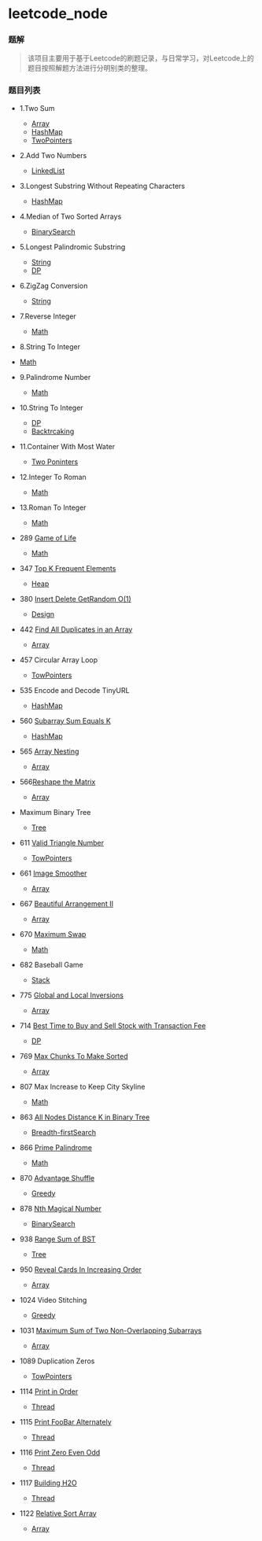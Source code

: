 

# leetcode_node

### 题解
> 该项目主要用于基于Leetcode的刷题记录，与日常学习，对Leetcode上的题目按照解题方法进行分明别类的整理。

### 题目列表
- 1.Two Sum
    - [Array](./Array/TwoSum.md)
    - [HashMap](./HashTable/TwoSum.md)
    - [TwoPointers](./TwoPointers/TwoSum.md)


- 2.Add Two Numbers
  
    - [LinkedList](./LinkedList/AddTwoNumbers.md)
    
- 3.Longest Substring Without Repeating Characters
  
    - [HashMap](./HashTable/LongestSubstringWithoutRepeatingCharacters.md)
    
- 4.Median of Two Sorted Arrays
  
    - [BinarySearch](./BinarySearch/MedianOfTwoSortedArrays.md)
    
- 5.Longest Palindromic Substring
    - [String](./String/LongestPalindromicSubstring.md)
    - [DP](./DynamicProgramming/LongestPalindromicSubstring.md)
    
- 6.ZigZag Conversion
  
    - [String](./String/ZigZagConversion.md)
    
- 7.Reverse Integer
  
    - [Math](./Math/ReverseInteger.md)
    
- 8.String To Integer
- [Math](./Math/StringToInteger.md)
  
- 9.Palindrome Number
  
    - [Math](./Math/PalindromeNumber.md)
    
- 10.String To Integer
    - [DP](./DynamicProgramming/RegularExpressionMatching.md)
    - [Backtrcaking](./Backtrcaking/RegularExpressionMatching.md)
    
- 11.Container With Most Water
  
    - [Two Poninters](./TwoPointers/ContainerWithMostWater.md)
    
- 12.Integer To Roman
  
    - [Math](./Math/IntegerToRoman.md)
    
- 13.Roman To Integer
  
    - [Math](./Math/RomanToInteger.md)
    
- 289 [Game of Life](https://leetcode-cn.com/problems/game-of-life/)

    - [Math](./Math/GameOfLife.md)
    
- 347 [Top K Frequent Elements](https://leetcode-cn.com/problems/top-k-frequent-elements/)

    - [Heap](./Heap/TopKFrequentElements.md)
    
- 380 [ Insert Delete GetRandom O(1)](https://leetcode-cn.com/problems/insert-delete-getrandom-o1/)
  
    - [Design](./Design/RandomizedSet.md)
    
- 442 [Find All Duplicates in an Array](https://leetcode-cn.com/problems/find-all-duplicates-in-an-array/)

    - [Array](./Array/FindAllDuplicatesInAnArray.md)
    
- 457 Circular Array Loop

    - [TowPointers](./TowPointers/CircularArrayLoop.md)
    
- 535 Encode and Decode TinyURL

    - [HashMap](./HashTable/EncodeAndDecodeTinyURL.md)
    
- 560 [Subarray Sum Equals K](https://leetcode-cn.com/problems/subarray-sum-equals-k/)

    - [HashMap](./HashTable/SubarraySumEqualsK.md)
    
- 565 [Array Nesting](https://leetcode-cn.com/problems/array-nesting/)

    - [Array](./Array/ArrayNesting.md)
    
- 566[Reshape the Matrix](https://leetcode-cn.com/problems/reshape-the-matrix/)

    - [Array](./Array/ReshapeTheMatrix.md)
    
- Maximum Binary Tree

    - [Tree](./Tree/MaximumBinaryTree.md)
    
- 611 [Valid Triangle Number](https://leetcode-cn.com/problems/valid-triangle-number/)

    - [TowPointers](./TowPointers/ValidTriangleNumber.md)
- 661 [Image Smoother](https://leetcode-cn.com/problems/image-smoother/)

    - [Array](./Array/ImageSmoother.md)

- 667 [Beautiful Arrangement II](https://leetcode-cn.com/problems/beautiful-arrangement-ii/)

    - [Array](./Array/BeautifulArrangement2.md)

- 670 [Maximum Swap](https://leetcode-cn.com/problems/maximum-swap/)
    - [Math](./Math/MaximumSwap.md)
- 682 Baseball Game

    - [Stack](./Stack/BaseballGame.md)

- 775 [Global and Local Inversions](https://leetcode-cn.com/problems/global-and-local-inversions/)

    - [Array](./Array/GlobalAndLocalInversions.md)

- 714 [Best Time to Buy and Sell Stock with Transaction Fee](https://leetcode-cn.com/problems/best-time-to-buy-and-sell-stock-with-transaction-fee/)
    - [DP](./BestTimeToBuyAndSellStockWithTransactionFee.md)
- 769 [ Max Chunks To Make Sorted](https://leetcode-cn.com/problems/max-chunks-to-make-sorted/)
    - [Array](./Array/MaxChunksToMakeSorted.md)
- 807 Max Increase to Keep City Skyline

    - [Math](./Math/MaxIncreaseToKeepCitySkyline.md)
- 863 [All Nodes Distance K in Binary Tree](https://leetcode-cn.com/problems/all-nodes-distance-k-in-binary-tree/)

    - [Breadth-firstSearch](./Breadth-firstSearch/AllNodesDistanceKInBinaryTree.md)
- 866 [Prime Palindrome](https://leetcode-cn.com/problems/prime-palindrome/)

    - [Math](./Math/PrimePalindrome.md)

- 870 [Advantage Shuffle](https://leetcode-cn.com/problems/advantage-shuffle/)

    - [Greedy](./Greedy/AdvantageShuffle.md)

- 878 [Nth Magical Number](https://leetcode-cn.com/problems/nth-magical-number/)

    - [BinarySearch](./BinarySearch/NthMagicalNumber.md)

- 938 [Range Sum of BST](https://leetcode-cn.com/problems/range-sum-of-bst/)

    - [Tree](./Tree/RangeSumOfBST.md)

- 950 [Reveal Cards In Increasing Order](https://leetcode-cn.com/problems/reveal-cards-in-increasing-order/)

    - [Array](./Array/RevealCardsInIncreasingOrder.md)

- 1024 Video Stitching

    - [Greedy](./Greedy/VideoStitching.md)

- 1031 [Maximum Sum of Two Non-Overlapping Subarrays](https://leetcode-cn.com/problems/maximum-sum-of-two-non-overlapping-subarrays/)

    - [Array](./Array/MaximumSumOfTwoNonOverlappingSubarrays.md)

- 1089 Duplication Zeros

    - [TowPointers](./TowPointers/DuplicationZeros.md)

- 1114 [Print in Order](https://leetcode-cn.com/problems/print-in-order/)

    - [Thread](./Thread/PrintInOrder.md)

- 1115 [Print FooBar Alternately](https://leetcode-cn.com/problems/print-foobar-alternately/)

    - [Thread](./Thread/PrintFooBarAlternately.md)

- 1116 [Print Zero Even Odd](https://leetcode-cn.com/problems/print-zero-even-odd/)

  - [Thread](./Thread/PrintZeroEvenOdd.md)

- 1117 [Building H2O](https://leetcode-cn.com/problems/building-h2o/)

  - [Thread](./Thread/BuildingH2O.md)

- 1122 [Relative Sort Array](https://leetcode-cn.com/problems/relative-sort-array/)

  - [Array](./Array/RelativeSortArray.md)

    

  ​	

  

    

    

    

    

    

